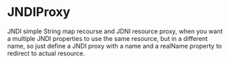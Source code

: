 # JNDIProxy
JNDI simple String map recourse and JDNI resource proxy, when you want a multiple JNDI properties to use the same resource, but in a different name, so just define a JNDI proxy with a name and a realName property to redirect to actual resource.
